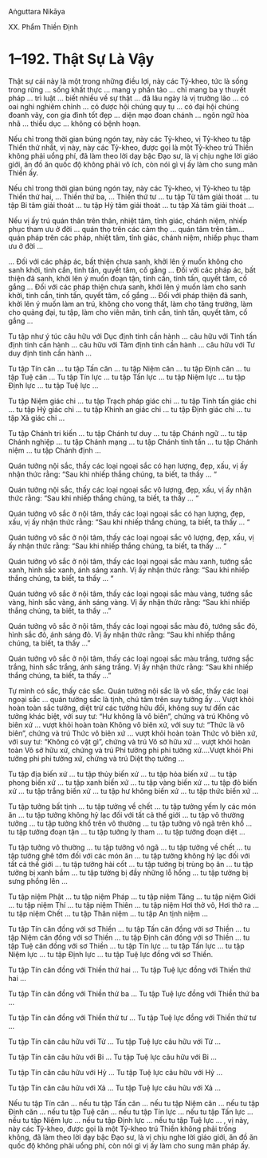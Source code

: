Aṅguttara Nikāya

XX. Phẩm Thiền Ðịnh

# 1–192. Thật Sự Là Vậy

Thật sự cái này là một trong những điều lợi, này các Tỷ-kheo, tức là sống trong rừng ... sống khất thực ... mang y phấn tảo ... chỉ mang ba y thuyết pháp ... trì luật ... biết nhiều về sự thật ... đã lâu ngày là vị trưởng lão ... có oai nghi nghiêm chỉnh ... có được hội chúng quy tụ ... có đại hội chúng đoanh vây, con gia đình tốt đẹp ... diện mạo đoan chánh ... ngôn ngữ hòa nhã ... thiểu dục ... không có bệnh hoạn.

Nếu chỉ trong thời gian búng ngón tay, này các Tỷ-kheo, vị Tỷ-kheo tu tập Thiền thứ nhất, vị này, này các Tỷ-kheo, được gọi là một Tỷ-kheo trú Thiền không phải uổng phí, đã làm theo lời dạy bậc Ðạo sư, là vị chịu nghe lời giáo giới, ăn đồ ăn quốc độ không phải vô ích, còn nói gì vị ấy làm cho sung mãn Thiền ấy.

Nếu chỉ trong thời gian búng ngón tay, này các Tỷ-kheo, vị Tỷ-kheo tu tập Thiền thứ hai, ... Thiền thứ ba, ... Thiền thứ tư ... tu tập Từ tâm giải thoát ... tu tập Bi tâm giải thoát ... tu tập Hỷ tâm giải thoát ... tu tập Xả tâm giải thoát ...

Nếu vị ấy trú quán thân trên thân, nhiệt tâm, tỉnh giác, chánh niệm, nhiếp phục tham ưu ở đời ... quán thọ trên các cảm thọ ... quán tâm trên tâm... quán pháp trên các pháp, nhiệt tâm, tỉnh giác, chánh niệm, nhiếp phục tham ưu ở đời ...

... Ðối với các pháp ác, bất thiện chưa sanh, khởi lên ý muốn không cho sanh khởi, tinh cần, tinh tấn, quyết tâm, cố gắng ... Ðối với các pháp ác, bất thiện đã sanh, khởi lên ý muốn đoạn tận, tinh cần, tinh tấn, quyết tâm, cố gắng ... Ðối với các pháp thiện chưa sanh, khởi lên ý muốn làm cho sanh khởi, tinh cần, tinh tấn, quyết tâm, cố gắng ... Ðối với pháp thiện đã sanh, khởi lên ý muốn làm an trú, không cho vong thất, làm cho tăng trưởng, làm cho quảng đại, tu tập, làm cho viên mãn, tinh cần, tinh tấn, quyết tâm, cố gắng ...

Tu tập như ý túc câu hữu với Dục định tinh cần hành ... câu hữu với Tinh tấn định tinh cần hành ... câu hữu với Tâm định tinh cần hành ... câu hữu với Tư duy định tinh cần hành ...

Tu tập Tín căn ... tu tập Tấn căn ... tu tập Niệm căn ... tu tập Ðịnh căn ... tu tập Tuệ căn ... Tu tập Tín lực ... tu tập Tấn lực ... tu tập Niệm lực ... tu tập Ðịnh lực ... tu tập Tuệ lực ...

Tu tập Niệm giác chi ... tu tập Trạch pháp giác chi ... tu tập Tinh tấn giác chi ... tu tập Hỷ giác chi ... tu tập Khinh an giác chi ... tu tập Ðịnh giác chi ... tu tập Xả giác chi ...

Tu tập Chánh tri kiến ... tu tập Chánh tư duy ... tu tập Chánh ngữ ... tu tập Chánh nghiệp ... tu tập Chánh mạng ... tu tập Chánh tinh tấn ... tu tập Chánh niệm ... tu tập Chánh định ...

Quán tưởng nội sắc, thấy các loại ngoại sắc có hạn lượng, đẹp, xấu, vị ấy nhận thức rằng: “Sau khi nhiếp thắng chúng, ta biết, ta thấy ... “

Quán tưởng nội sắc, thấy các loại ngoại sắc vô lượng, đẹp, xấu, vị ấy nhận thức rằng: “Sau khi nhiếp thắng chúng, ta biết, ta thấy ... “

Quán tưởng vô sắc ở nội tâm, thấy các loại ngoại sắc có hạn lượng, đẹp, xấu, vị ấy nhận thức rằng: “Sau khi nhiếp thắng chúng, ta biết, ta thấy ... “

Quán tưởng vô sắc ở nội tâm, thấy các loại ngoại sắc vô lượng, đẹp, xấu, vị ấy nhận thức rằng: “Sau khi nhiếp thắng chúng, ta biết, ta thấy ... “

Quán tưởng vô sắc ở nội tâm, thấy các loại ngoại sắc màu xanh, tướng sắc xanh, hình sắc xanh, ánh sáng xanh. Vị ấy nhận thức rằng: “Sau khi nhiếp thắng chúng, ta biết, ta thấy ... “

Quán tưởng vô sắc ở nội tâm, thấy các loại ngoại sắc màu vàng, tướng sắc vàng, hình sắc vàng, ánh sáng vàng. Vị ấy nhận thức rằng: “Sau khi nhiếp thắng chúng, ta biết, ta thấy ...”

Quán tưởng vô sắc ở nội tâm, thấy các loại ngoại sắc màu đỏ, tướng sắc đỏ, hình sắc đỏ, ánh sáng đỏ. Vị ấy nhận thức rằng: “Sau khi nhiếp thắng chúng, ta biết, ta thấy ...”

Quán tưởng vô sắc ở nội tâm, thấy các loại ngoại sắc màu trắng, tướng sắc trắng, hình sắc trắng, ánh sáng trắng. Vị ấy nhận thức rằng: “Sau khi nhiếp thắng chúng, ta biết, ta thấy ...”

Tự mình có sắc, thấy các sắc. Quán tưởng nội sắc là vô sắc, thấy các loại ngoại sắc ... quán tưởng sắc là tịnh, chú tâm trên suy tưởng ấy ... Vượt khỏi hoàn toàn sắc tưởng, diệt trừ các tưởng hữu đối, không suy tư đến các tưởng khác biệt, với suy tư: “Hư không là vô biên”, chứng và trú Không vô biên xứ ... vượt khỏi hoàn toàn Không vô biên xứ, với suy tư: “Thức là vô biên”, chứng và trú Thức vô biên xứ ... vượt khỏi hoàn toàn Thức vô biên xứ, với suy tư: “Không có vật gì”, chứng và trú Vô sở hữu xứ ... vượt khỏi hoàn toàn Vô sở hữu xứ, chứng và trú Phi tưởng phi phi tưởng xứ....Vượt khỏi Phi tưởng phi phi tưởng xứ, chứng và trú Diệt thọ tưởng ...

Tu tập địa biến xứ ... tu tập thủy biến xứ ... tu tập hỏa biến xứ ... tu tập phong biến xứ ... tu tập xanh biến xứ ... tu tập vàng biến xứ ... tu tập đỏ biến xứ ... tu tập trắng biến xứ ... tu tập hư không biến xứ ... tu tập thức biến xứ ...

Tu tập tưởng bất tịnh ... tu tập tưởng về chết ... tu tập tưởng yếm ly các món ăn ... tu tập tưởng không hỷ lạc đối với tất cả thế giới ... tu tập vô thường tưởng ... tu tập tưởng khổ trên vô thường ... tu tập tưởng vô ngã trên khổ ... tu tập tưởng đoạn tận ... tu tập tưởng ly tham ... tu tập tưởng đoạn diệt ...

Tu tập tưởng vô thường ... tu tập tưởng vô ngã ... tu tập tưởng về chết ... tu tập tưởng ghê tởm đối với các món ăn ... tu tập tưởng không hỷ lạc đối với tất cả thế giới ... tu tập tưởng hài cốt ... tu tập tưởng bị trùng bọ ăn ... tu tập tưởng bị xanh bầm ... tu tập tưởng bị đầy những lỗ hổng ... tu tập tưởng bị sưng phồng lên ...

Tu tập niệm Phật ... tu tập niệm Pháp ... tu tập niệm Tăng ... tu tập niệm Giới ... tu tập niệm Thí ... tu tập niệm Thiên ... tu tập niệm Hơi thở vô, Hơi thở ra ... tu tập niệm Chết ... tu tập Thân niệm ... tu tập An tịnh niệm ...

Tu tập Tín căn đồng với sơ Thiền ... tu tập Tấn căn đồng với sơ Thiền ... tu tập Niệm căn đồng với sơ Thiền ... tu tập Ðịnh căn đồng với sơ Thiền ... tu tập Tuệ căn đồng với sơ Thiền ... tu tập Tín lực ... tu tập Tấn lực ... tu tập Niệm lực ... tu tập Ðịnh lực ... tu tập Tuệ lực đồng với sơ Thiền.

Tu tập Tín căn đồng với Thiền thứ hai ... Tu tập Tuệ lực đồng với Thiền thứ hai ...

Tu tập Tín căn đồng với Thiền thứ ba ... Tu tập Tuệ lực đồng với Thiền thứ ba ...

Tu tập Tín căn đồng với Thiền thứ tư ... Tu tập Tuệ lực đồng với Thiền thứ tư ...

Tu tập Tín căn câu hữu với Từ ... Tu tập Tuệ lực câu hữu với Từ ...

Tu tập Tín căn câu hữu với Bi ... Tu tập Tuệ lực câu hữu với Bi ...

Tu tập Tín căn câu hữu với Hỷ ... Tu tập Tuệ lực câu hữu với Hỷ ...

Tu tập Tín căn câu hữu với Xả ... Tu tập Tuệ lực câu hữu với Xả ...

Nếu tu tập Tín căn ... nếu tu tập Tấn căn ... nếu tu tập Niệm căn ... nếu tu tập Ðịnh căn ... nếu tu tập Tuệ căn ... nếu tu tập Tín lực ... nếu tu tập Tấn lực ... nếu tu tập Niệm lực ... nếu tu tập Ðịnh lực ... nếu tu tập Tuệ lực ... , vị này, này các Tỷ-kheo, được gọi là một Tỷ-kheo trú Thiền không phải trống không, đã làm theo lời dạy bậc Ðạo sư, là vị chịu nghe lời giáo giới, ăn đồ ăn quốc độ không phải uổng phí, còn nói gì vị ấy làm cho sung mãn pháp ấy.

